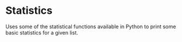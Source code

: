 # Statistics

Uses some of the statistical functions available in Python to print some basic statistics
for a given list.
